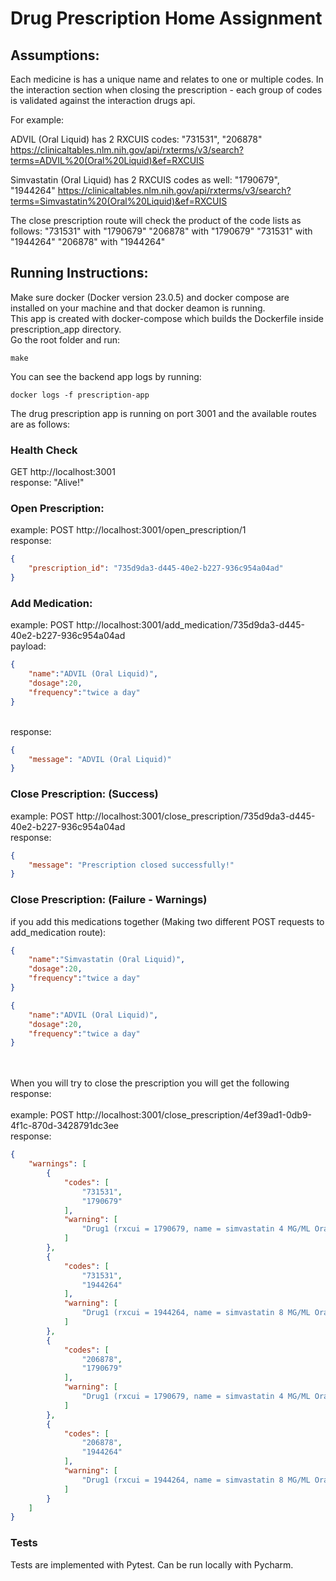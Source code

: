 # Drug Prescription Home Assignment

## Assumptions:

Each medicine is has a unique name and relates to one or multiple codes.
In the interaction section when closing the prescription - each group of codes is validated against the interaction drugs api.

For example: 

ADVIL (Oral Liquid) has 2 RXCUIS codes: "731531", "206878"
https://clinicaltables.nlm.nih.gov/api/rxterms/v3/search?terms=ADVIL%20(Oral%20Liquid)&ef=RXCUIS

Simvastatin (Oral Liquid) has 2 RXCUIS codes as well: "1790679", "1944264"
https://clinicaltables.nlm.nih.gov/api/rxterms/v3/search?terms=Simvastatin%20(Oral%20Liquid)&ef=RXCUIS

The close prescription route will check the product of the code lists as follows:
 "731531" with "1790679"
 "206878" with "1790679"
 "731531" with "1944264"
 "206878" with "1944264"


## Running Instructions:
Make sure docker (Docker version 23.0.5) and docker compose are installed on your machine and that docker deamon is running. <br>
This app is created with docker-compose which builds the Dockerfile inside prescription_app directory.
<br>
Go the root folder and run: 
```
make
```
You can see the backend app logs by running:
<br>
```
docker logs -f prescription-app
```

The drug prescription app is running on port 3001 and the available routes are as follows:

### Health Check 
GET http://localhost:3001<br>
response: "Alive!"

### Open Prescription:
example: POST http://localhost:3001/open_prescription/1 <br>
response: 
```json
{
    "prescription_id": "735d9da3-d445-40e2-b227-936c954a04ad"
}
```

### Add Medication:
example: POST http://localhost:3001/add_medication/735d9da3-d445-40e2-b227-936c954a04ad<br>
payload: 
```json
{
    "name":"ADVIL (Oral Liquid)",
    "dosage":20,
    "frequency":"twice a day"
}
```
<br>
response:

```json
{
    "message": "ADVIL (Oral Liquid)"
}
```

### Close Prescription: (Success)
example: POST http://localhost:3001/close_prescription/735d9da3-d445-40e2-b227-936c954a04ad<br>
response:
```json
{
    "message": "Prescription closed successfully!"
}
```
### Close Prescription: (Failure - Warnings)
if you add this medications together (Making two different POST requests to add_medication route):<br>
```json
{
    "name":"Simvastatin (Oral Liquid)",
    "dosage":20,
    "frequency":"twice a day"
}
```
```json
{
    "name":"ADVIL (Oral Liquid)",
    "dosage":20,
    "frequency":"twice a day"
}
```
<br><br>
When you will try to close the prescription you will get the following response:
<br><br>
example: POST http://localhost:3001/close_prescription/4ef39ad1-0db9-4f1c-870d-3428791dc3ee<br>
response:<br>
```json
{
    "warnings": [
        {
            "codes": [
                "731531",
                "1790679"
            ],
            "warning": [
                "Drug1 (rxcui = 1790679, name = simvastatin 4 MG/ML Oral Suspension, tty = SCD). Drug2 (rxcui = 731531, name = ibuprofen 40 MG/ML Oral Suspension [Advil], tty = SBD). Drug1 is resolved to simvastatin, Drug2 is resolved to ibuprofen and interaction asserted in DrugBank between Simvastatin and Ibuprofen."
            ]
        },
        {
            "codes": [
                "731531",
                "1944264"
            ],
            "warning": [
                "Drug1 (rxcui = 1944264, name = simvastatin 8 MG/ML Oral Suspension, tty = SCD). Drug2 (rxcui = 731531, name = ibuprofen 40 MG/ML Oral Suspension [Advil], tty = SBD). Drug1 is resolved to simvastatin, Drug2 is resolved to ibuprofen and interaction asserted in DrugBank between Simvastatin and Ibuprofen."
            ]
        },
        {
            "codes": [
                "206878",
                "1790679"
            ],
            "warning": [
                "Drug1 (rxcui = 1790679, name = simvastatin 4 MG/ML Oral Suspension, tty = SCD). Drug2 (rxcui = 206878, name = ibuprofen 20 MG/ML Oral Suspension [Advil], tty = SBD). Drug1 is resolved to simvastatin, Drug2 is resolved to ibuprofen and interaction asserted in DrugBank between Simvastatin and Ibuprofen."
            ]
        },
        {
            "codes": [
                "206878",
                "1944264"
            ],
            "warning": [
                "Drug1 (rxcui = 1944264, name = simvastatin 8 MG/ML Oral Suspension, tty = SCD). Drug2 (rxcui = 206878, name = ibuprofen 20 MG/ML Oral Suspension [Advil], tty = SBD). Drug1 is resolved to simvastatin, Drug2 is resolved to ibuprofen and interaction asserted in DrugBank between Simvastatin and Ibuprofen."
            ]
        }
    ]
}
```


### Tests
Tests are implemented with Pytest. Can be run locally with Pycharm.